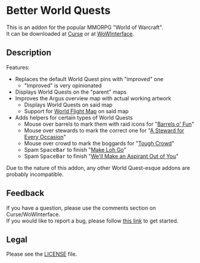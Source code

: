 # Better World Quests

This is an addon for the popular MMORPG "World of Warcraft".  
It can be downloaded at [Curse](https://www.curseforge.com/wow/addons/better-world-quests) or at [WoWInterface](//wowinterface.com/downloads/info24797).

## Description

Features:
- Replaces the default World Quest pins with "improved" one
	- "Improved" is very opinionated
- Displays World Quests on the "parent" maps
- Improves the Argus overview map with actual working artwork
	- Displays World Quests on said map
	- Support for [World Flight Map](https://www.curseforge.com/wow/addons/worldflightmap) on said map
- Adds helpers for certain types of World Quests
	- Mouse over barrels to mark them with raid icons for "[Barrels o' Fun](https://www.wowhead.com/search?q=barrels+o%27+fun)"
	- Mouse over stewards to mark the correct one for "[A Steward for Every Occasion](https://www.wowhead.com/quest=60565)"
	- Mouse over crowd to mark the boggards for "[Tough Crowd](https://www.wowhead.com/quest=60739)"
	- Spam <kbd>SpaceBar</kbd> to finish "[Make Loh Go](https://www.wowhead.com/search?q=Make+Loh+Go)"
	- Spam <kbd>SpaceBar</kbd> to finish "[We'll Make an Aspirant Out of You](https://www.wowhead.com/quest=59585)"

Due to the nature of this addon, any other World Quest-esque addons are probably incompatible.

## Feedback

If you have a question, please use the comments section on Curse/WoWInterface.  
If you would like to report a bug, please follow [this link](//github.com/p3lim-wow/BetterWorldQuests/issues?q=) to get started.

## Legal

Please see the [LICENSE](//github.com/p3lim-wow/BetterWorldQuests/blob/master/LICENSE.txt) file.

